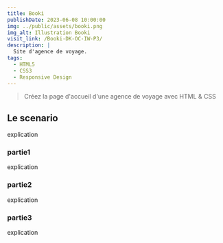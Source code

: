 ```yaml
---
title: Booki
publishDate: 2023-06-08 10:00:00
img: ../public/assets/booki.png
img_alt: Illustration Booki
visit_link: /Booki-DK-OC-IW-P3/
description: |
  Site d'agence de voyage.
tags:
  - HTML5
  - CSS3
  - Responsive Design
---
```


> Créez la page d'accueil d'une agence de voyage avec HTML & CSS

## Le scenario

explication 


### partie1

explication

### partie2

explication

### partie3

explication